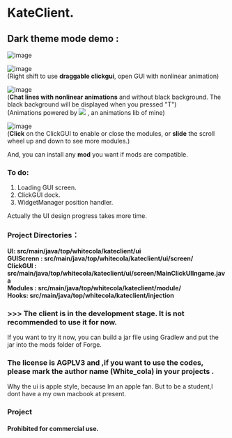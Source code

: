   # KateClient.
## Dark theme mode demo  :       
![image](https://user-images.githubusercontent.com/47351250/161268871-2dea5bf0-0008-4575-a8c9-0e26c3e9278b.png)     

![image](https://user-images.githubusercontent.com/47351250/162381660-e52d3066-50ec-45aa-961e-829892c7d0b6.png)         
(Right shift to use **draggable clickgui**, open GUI with nonlinear animation)  

![image](https://user-images.githubusercontent.com/47351250/161271248-21d89261-a13d-4aae-8d6e-23650dd0fcc8.png)    
(**Chat lines with nonlinear animations** and without black background. The black background will be displayed when you pressed "T")   
(Animations powered by [![](https://img.shields.io/badge/itscola-AnimationLib-blue.svg)](https://github.com/itscola/AnimationLib)   , an animations lib of mine)

![image](https://user-images.githubusercontent.com/47351250/162402156-229f99cd-4059-4e38-9063-1d6f5d3b3e10.png)    
(**Click** on the ClickGUI to enable or close the modules, or **slide** the scroll wheel up and down to see more modules.)


And, you can install any **mod** you want if mods are compatible.

### To do:
1. Loading GUI screen.   
2. ClickGUI dock.
3. WidgetManager position handler.

Actually the UI design progress takes more time.

### Project Directories：

**UI:   src/main/java/top/whitecola/kateclient/ui    
GUIScrenn :   src/main/java/top/whitecola/kateclient/ui/screen/    
ClickGUI :   src/main/java/top/whitecola/kateclient/ui/screen/MainClickUIIngame.java    
Modules :   src/main/java/top/whitecola/kateclient/module/     
Hooks:   src/main/java/top/whitecola/kateclient/injection**


### >>> The client is in the development stage. It is not recommended to use it for now.
If you want to try it now, you can build a jar file using Gradlew and put the jar into the mods folder of Forge.



### The license is AGPLV3 and ,if you want to use the codes, please mark the author name (White_cola) in your projects .
Why the ui is apple style, because Im an apple fan.   But to be a student,I dont have a my own macbook at present.       

### Project 

#### Prohibited for commercial use.
